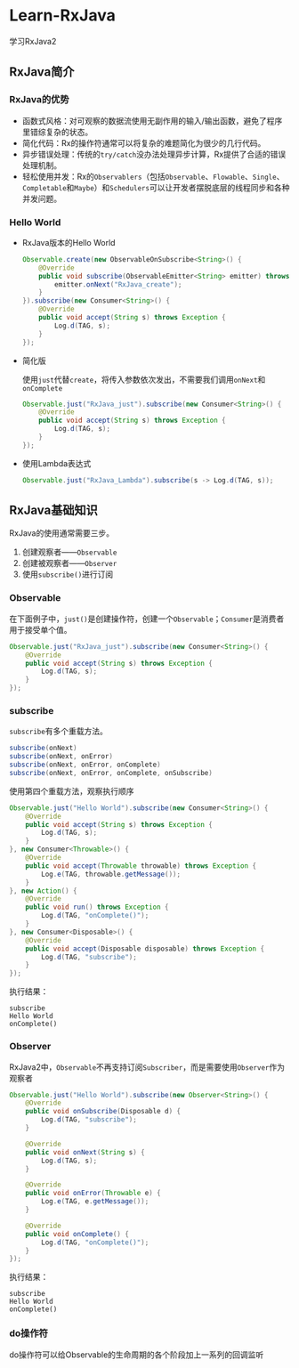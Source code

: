# Learn-RxJava
学习RxJava2

## RxJava简介

### RxJava的优势
* 函数式风格：对可观察的数据流使用无副作用的输入/输出函数，避免了程序里错综复杂的状态。
* 简化代码：Rx的操作符通常可以将复杂的难题简化为很少的几行代码。
* 异步错误处理：传统的`try/catch`没办法处理异步计算，Rx提供了合适的错误处理机制。
* 轻松使用并发：Rx的`Observablers`（包括`Observable`、`Flowable`、`Single`、`Completable`和`Maybe`）和`Schedulers`可以让开发者摆脱底层的线程同步和各种并发问题。

### Hello World

* RxJava版本的Hello World

    ```java
    Observable.create(new ObservableOnSubscribe<String>() {
        @Override
        public void subscribe(ObservableEmitter<String> emitter) throws Exception {
            emitter.onNext("RxJava_create");
        }
    }).subscribe(new Consumer<String>() {
        @Override
        public void accept(String s) throws Exception {
            Log.d(TAG, s);
        }
    });
    ```
    
* 简化版

    使用`just`代替`create`，将传入参数依次发出，不需要我们调用`onNext`和`onComplete`

    ```java
    Observable.just("RxJava_just").subscribe(new Consumer<String>() {
        @Override
        public void accept(String s) throws Exception {
            Log.d(TAG, s);
        }
    });
    ```
    
* 使用Lambda表达式

    ```java
    Observable.just("RxJava_Lambda").subscribe(s -> Log.d(TAG, s));
    ```
    
## RxJava基础知识

RxJava的使用通常需要三步。
1. 创建观察者——`Observable`
2. 创建被观察者——`Observer`
3. 使用`subscribe()`进行订阅

### Observable

在下面例子中，`just()`是创建操作符，创建一个`Observable`；`Consumer`是消费者用于接受单个值。

```java
Observable.just("RxJava_just").subscribe(new Consumer<String>() {
    @Override
    public void accept(String s) throws Exception {
        Log.d(TAG, s);
    }
});
```

### subscribe

`subscribe`有多个重载方法。

```java
subscribe(onNext)
subscribe(onNext, onError)
subscribe(onNext, onError, onComplete)
subscribe(onNext, onError, onComplete, onSubscribe)
```

使用第四个重载方法，观察执行顺序

```java
Observable.just("Hello World").subscribe(new Consumer<String>() {
    @Override
    public void accept(String s) throws Exception {
        Log.d(TAG, s);
    }
}, new Consumer<Throwable>() {
    @Override
    public void accept(Throwable throwable) throws Exception {
        Log.e(TAG, throwable.getMessage());
    }
}, new Action() {
    @Override
    public void run() throws Exception {
        Log.d(TAG, "onComplete()");
    }
}, new Consumer<Disposable>() {
    @Override
    public void accept(Disposable disposable) throws Exception {
        Log.d(TAG, "subscribe");
    }
});
```

执行结果：
```
subscribe  
Hello World  
onComplete() 
``` 

### Observer

RxJava2中，`Observable`不再支持订阅`Subscriber`，而是需要使用`Observer`作为观察者

```java
Observable.just("Hello World").subscribe(new Observer<String>() {
    @Override
    public void onSubscribe(Disposable d) {
        Log.d(TAG, "subscribe");
    }

    @Override
    public void onNext(String s) {
        Log.d(TAG, s);
    }

    @Override
    public void onError(Throwable e) {
        Log.e(TAG, e.getMessage());
    }

    @Override
    public void onComplete() {
        Log.d(TAG, "onComplete()");
    }
});
```

执行结果：
```
subscribe
Hello World
onComplete()
```

### do操作符

do操作符可以给Observable的生命周期的各个阶段加上一系列的回调监听